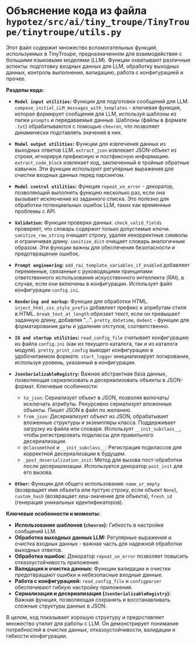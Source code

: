 # Объяснение кода из файла `hypotez/src/ai/tiny_troupe/TinyTroupe/tinytroupe/utils.py`

Этот файл содержит множество вспомогательных функций, используемых в TinyTroupe, предназначенном для взаимодействия с большими языковыми моделями (LLM).  Функции охватывают различные аспекты: подготовку входных данных для LLM, обработку выходных данных, контроль выполнения, валидацию,  работа с конфигурацией и прочее.

**Разделы кода:**

* **`Model input utilities`:** Функции для подготовки сообщений для LLM.  `compose_initial_LLM_messages_with_templates` - ключевая функция, которая формирует сообщения для LLM, используя шаблоны из папки `prompts` и передаваемые данные.  Шаблоны (файлы в формате `.txt`)  обрабатываются с помощью `chevron`,  что позволяет динамически подставлять значения в них.

* **`Model output utilities`:** Функции для извлечения данных из выходных ответов LLM. `extract_json` извлекает JSON-объект из строки, игнорируя префиксную и постфиксную информацию.  `extract_code_block` извлекает код, заключенный в тройные обратные кавычки.  Эти функции используют регулярные выражения для очистки входных данных перед парсингом.

* **`Model control utilities`:** Функция `repeat_on_error` - декоратор, позволяющий выполнять функцию несколько раз, если она вызывает исключение из заданного списка. Это полезно для обработки потенциальных ошибок LLM, таких как временные проблемы с API.

* **`Validation`:**  Функции проверки данных. `check_valid_fields` проверяет, что словарь содержит только допустимые ключи. `sanitize_raw_string` очищает строку, удаляя некорректные символы и ограничивая длину. `sanitize_dict` очищает словарь аналогичным образом.  Эти функции важны для обеспечения безопасности и предотвращения ошибок.

* **`Prompt engineering`:** `add_rai_template_variables_if_enabled` добавляет переменные, связанные с руководящими принципами ответственного использования искусственного интеллекта (RAI), в случае, если они включены в конфигурации.  Использует файл конфигурации `config.ini`.

* **`Rendering and markup`:**  Функции для обработки HTML. `inject_html_css_style_prefix` добавляет префикс к атрибутам стиля в HTML. `break_text_at_length` обрезает текст, если он превышает заданную длину, добавляя "...".  `pretty_datetime`, `dedent` -  функции для форматирования даты и удаления отступов, соответственно.

* **`IO and startup utilities`:**  `read_config_file` считывает конфигурацию из файла `config.ini` (как из текущего каталога, так и из каталога модуля). `pretty_print_config` выводит конфигурацию в удобочитаемом формате. `start_logger` инициализирует логирование, используя уровень, указанный в конфигурации.

* **`JsonSerializableRegistry`:**  Важная абстрактная база данных, позволяющая сериализовать и десериализовать объекты в JSON-формат.  Ключевые особенности:
    *  `to_json`:  Сериализует объект в JSON, позволяя включать/исключать атрибуты. Рекурсивно сериализует вложенные объекты.  Пишет JSON в файл по желанию.
    *  `from_json`: Десериализует объект из JSON, обрабатывает вложенные структуры и экземпляры класса. Поддерживает загрузку из файла или словаря.  Использует `__init_subclass__`, чтобы регистрировать подклассы для правильного десериализации.
    *  `@classmethod` и  `__init_subclass__`: Регистрация подклассов для корректной десериализации в будущем.
    *  `_post_deserialization_init`: Метод для вызова пост-обработки после десериализации.  Используется декоратор `post_init` для его вызова.

* **`Other`:**  Функции для общего использования: `name_or_empty` (возвращает имя объекта или пустую строку, если объект `None`), `custom_hash` (возвращает хеш-значение для объекта), `fresh_id` (генерация уникальных идентификаторов).

**Ключевые особенности и моменты:**

* **Использование шаблонов (`chevron`):**  Гибкость в настройке сообщений LLM.
* **Обработка выходных данных LLM:**  Регулярные выражения и очистка входных данных - важная часть для надежной обработки выходных ответов.
* **Обработка ошибок:**  Декоратор `repeat_on_error` позволяет повысить отказоустойчивость приложения.
* **Валидация и очистка данных:** Функции валидации и очистки  предотвращают ошибки и небезопасные входные данные.
* **Работа с конфигурацией:** `read_config_file` и `configparser` обеспечивают гибкую настройку приложения.
* **Сериализация и десериализация (`JsonSerializableRegistry`):**  Важная функция, позволяющая сохранять и восстанавливать сложные структуры данных в JSON.

В целом, код показывает хорошую структуру и предоставляет множество утилит для работы с LLM.  Он демонстрирует понимание потребностей в очистке данных, отказоустойчивости, валидации и гибкости конфигурации.